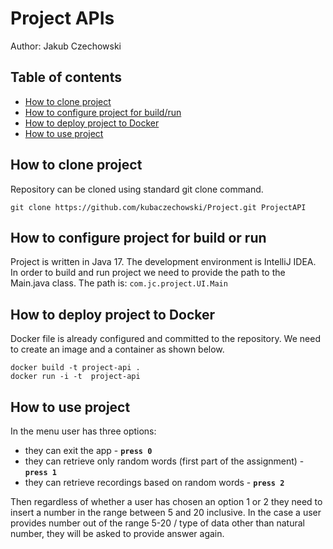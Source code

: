 # Project APIs
Author: Jakub Czechowski

## Table of contents
* [How to clone project](#how-to-clone-project)
* [How to configure project for build/run](#How-to-configure-project-for-build-or-run)
* [How to deploy project to Docker](#How-to-deploy-project-to-Docker)
* [How to use project](#problem-statement)

## How to clone project
Repository can be cloned using standard git clone command. 
```
git clone https://github.com/kubaczechowski/Project.git ProjectAPI
```
## How to configure project for build or run
Project is written in Java 17. The development environment is IntelliJ IDEA. In order to build and run project we need to provide the path to the Main.java class. The path is: `com.jc.project.UI.Main`

## How to deploy project to Docker
Docker file is already configured and committed to the repository. We need to create an image and a container as shown below. 
```Docker
docker build -t project-api .
docker run -i -t  project-api
```

## How to use project
In the menu user has three options:
* they can exit the app - **`press 0`**
* they can retrieve only random words (first part of the assignment) - **`press 1`**
* they can retrieve recordings based on random words - **`press 2`**

Then regardless of whether a user has chosen an option 1 or 2 they need to insert a number in the range between 5 and 20 inclusive.
In the case a user provides number out of the range 5-20  / type of data other than natural number, they will be asked to provide answer again. 
